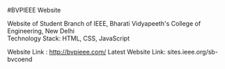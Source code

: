 #BVPIEEE Website 

Website of Student Branch of IEEE, Bharati Vidyapeeth's College of Engineering, New Delhi</br>
Technology Stack: HTML, CSS, JavaScript</br>

Website Link : http://bvpieee.com/
Latest Website Link: sites.ieee.org/sb-bvcoend

